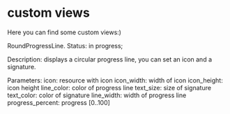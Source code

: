 # custom views
Here you can find some custom views:)

RoundProgressLine.
Status: in progress;

Description: displays a circular progress line, you can set an icon and a signature.

Parameters: 
  icon: resource with icon
  icon_width: width of icon
  icon_height: icon height
  line_color: color of progress line
  text_size: size of signature
  text_color: color of signature
  line_width: width of progress line
  progress_percent: progress [0..100]
